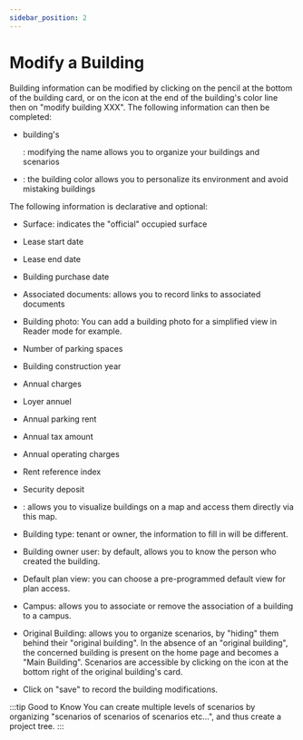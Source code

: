 ```yaml
---
sidebar_position: 2
---
```


# Modify a Building

Building information can be modified by clicking on the pencil at the bottom of the building card, or on the icon at the end of the building's color line then on "modify building XXX". The following information can then be completed:

-   building's <P code="building:name" />: modifying the name allows you to organize your buildings and scenarios
-   <P code="building:color" />: the building color allows you to personalize its environment and avoid mistaking buildings

The following information is declarative and optional:
-   Surface: indicates the "official" occupied surface
-   Lease start date 
-   Lease end date
-   Building purchase date
-   Associated documents: allows you to record links to associated documents
-   Building photo: You can add a building photo for a simplified view in Reader mode for example.
-   Number of parking spaces
-   Building construction year
-   Annual charges
-   Loyer annuel
-   Annual parking rent
-   Annual tax amount
-   Annual operating charges
-   Rent reference index
-   Security deposit


-   <P code="building:address" />: allows you to visualize buildings on a map and access them directly via this map.
-   Building type: tenant or owner, the information to fill in will be different.
-   Building owner user: by default, allows you to know the person who created the building.
-   Default plan view: you can choose a pre-programmed default view for plan access.
-   Campus: allows you to associate or remove the association of a building to a campus.
-   Original Building: allows you to organize scenarios, by "hiding" them behind their "original building". In the absence of an "original building", the concerned building is present on the home page and becomes a "Main Building". Scenarios are accessible by clicking on the icon at the bottom right of the original building's card.
-   Click on "save" to record the building modifications.

:::tip Good to Know
You can create multiple levels of scenarios by organizing "scenarios of scenarios of scenarios etc...", and thus create a project tree.
:::



